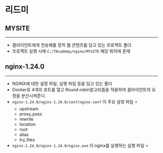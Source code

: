# 리드미

## MYSITE

---

- 클라이언트에게 전송해줄 정적 웹 콘텐츠를 담고 있는 프로젝트 폴더
- 프로젝트 실행 시에 `C:/TAcademy/nginx/MYSITE` 해당 위치에 존재

## nginx-1.24.0

---

- NGINX에 대한 설정 파일, 실행 파일 등을 담고 있는 폴더
- Docker로 4개의 포트를 열고 Round robin알고리즘을 적용하여 클라이언트의 요청을 분산시켜준다.
- `nginx-1.24.0/nginx-1.24.0/conf/nginx.conf` 이 주요 설정 파일 ⭐
    - upstream
    - proxy_pass
    - rewrite
    - location
    - root
    - alias
    - try_files
- `nginx-1.24.0/nginx-1.24.0/nginx.exe` 이 nginx를 실행하는 실행 파일 ⭐